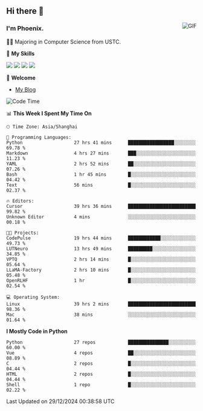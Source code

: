 ## Hi there 👋
<img align="right" alt="GIF" src="https://raw.githubusercontent.com/JoeyBling/JoeyBling/master/pic/pusheencode.gif" />

### I'm Phoenix.

👨‍🎓 Majoring in Computer Science from USTC.

🌟 **My Skills**

![](https://img.shields.io/badge/-Python-3e74a2?style=flat-square&logo=Python&logoColor=fff)
![](https://img.shields.io/badge/-C++-9f62a5?style=flat&logo=cplusplus&logoColor=white)
![](https://img.shields.io/badge/-Linux-185886?style=flat-square&logo=Linux&logoColor=fff)
![](https://img.shields.io/badge/-Rust-ff4136?style=flat-square&logo=Rust&logoColor=fff)

💬 **Welcome**

- [My Blog](https://ysy-phoenix.github.io/)

<!--START_SECTION:waka-->
![Code Time](http://img.shields.io/badge/Code%20Time-1%2C092%20hrs%2026%20mins-blue)

📊 **This Week I Spent My Time On** 

```text
🕑︎ Time Zone: Asia/Shanghai

💬 Programming Languages: 
Python                   27 hrs 41 mins      █████████████████░░░░░░░░   69.78 % 
Markdown                 4 hrs 27 mins       ███░░░░░░░░░░░░░░░░░░░░░░   11.23 % 
YAML                     2 hrs 52 mins       ██░░░░░░░░░░░░░░░░░░░░░░░   07.26 % 
Bash                     1 hr 45 mins        █░░░░░░░░░░░░░░░░░░░░░░░░   04.42 % 
Text                     56 mins             █░░░░░░░░░░░░░░░░░░░░░░░░   02.37 % 

🔥 Editors: 
Cursor                   39 hrs 36 mins      █████████████████████████   99.82 % 
Unknown Editor           4 mins              ░░░░░░░░░░░░░░░░░░░░░░░░░   00.18 % 

🐱‍💻 Projects: 
CodePulse                19 hrs 44 mins      ████████████░░░░░░░░░░░░░   49.73 % 
LUTNeuro                 13 hrs 49 mins      █████████░░░░░░░░░░░░░░░░   34.85 % 
VPTQ                     2 hrs 14 mins       █░░░░░░░░░░░░░░░░░░░░░░░░   05.64 % 
LLaMA-Factory            2 hrs 10 mins       █░░░░░░░░░░░░░░░░░░░░░░░░   05.48 % 
OpenRLHF                 1 hr                █░░░░░░░░░░░░░░░░░░░░░░░░   02.54 % 

💻 Operating System: 
Linux                    39 hrs 2 mins       █████████████████████████   98.36 % 
Mac                      38 mins             ░░░░░░░░░░░░░░░░░░░░░░░░░   01.64 % 
```

**I Mostly Code in Python** 

```text
Python                   27 repos            ███████████████░░░░░░░░░░   60.00 % 
Vue                      4 repos             ██░░░░░░░░░░░░░░░░░░░░░░░   08.89 % 
C                        2 repos             █░░░░░░░░░░░░░░░░░░░░░░░░   04.44 % 
HTML                     2 repos             █░░░░░░░░░░░░░░░░░░░░░░░░   04.44 % 
Shell                    1 repo              █░░░░░░░░░░░░░░░░░░░░░░░░   02.22 % 
```




 Last Updated on 29/12/2024 00:38:58 UTC
<!--END_SECTION:waka-->

<!--
**ysy-phoenix/ysy-phoenix** is a ✨ _special_ ✨ repository because its `README.md` (this file) appears on your GitHub profile.

Here are some ideas to get you started:

- 🔭 I’m currently working on ...
- 🌱 I’m currently learning ...
- 👯 I’m looking to collaborate on ...
- 🤔 I’m looking for help with ...
- 💬 Ask me about ...
- 📫 How to reach me: ...
- 😄 Pronouns: ...
- ⚡ Fun fact: ...
-->
